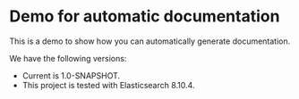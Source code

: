 <!-- 
This file is automatically generated. 
Please edit the source at src/main/documentation
-->
# Demo for automatic documentation

This is a demo to show how you can automatically generate documentation.

We have the following versions:

* Current is 1.0-SNAPSHOT.
* This project is tested with Elasticsearch 8.10.4.
